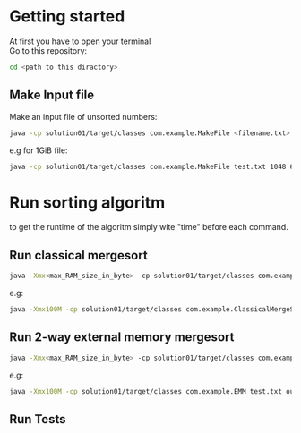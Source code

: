 # Getting started


At first you have to open your terminal\
Go to this repository:
```bash
cd <path to this diractory>
```

## Make Input file

Make an input file of unsorted numbers:
   
```bash
java -cp solution01/target/classes com.example.MakeFile <filename.txt> <file size(MiB)> <line size> 
```

e.g for 1GiB file:
```bash
java -cp solution01/target/classes com.example.MakeFile test.txt 1048 6
 ```

# Run sorting algoritm

to get the runtime of the algoritm simply wite "time" before each command.
## Run classical mergesort

```bash
java -Xmx<max_RAM_size_in_byte> -cp solution01/target/classes com.example.ClassicalMergeSort <inputfile.txt> <ouputfile.txt>
```

e.g:
```bash
java -Xmx100M -cp solution01/target/classes com.example.ClassicalMergeSort test.txt output.txt
 ```

## Run 2-way external memory mergesort

```bash
java -Xmx<max_RAM_size_in_byte> -cp solution01/target/classes com.example.EMM <inputfile.txt> <ouputfile.txt> <Block size> 
```

e.g:
```bash
java -Xmx100M -cp solution01/target/classes com.example.EMM test.txt ouput.txt 25000000
 ```

## Run Tests